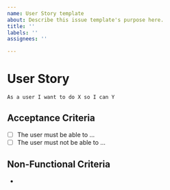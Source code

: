```yaml
---
name: User Story template
about: Describe this issue template's purpose here.
title: ''
labels: ''
assignees: ''

---
```


# User Story
``` As a user I want to do X so I can Y ```

## Acceptance Criteria
- [ ] The user must be able to ...
- [ ] The user must not be able to ...
## Non-Functional Criteria
-
